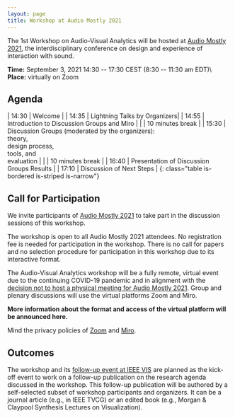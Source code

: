 ```yaml
---
layout: page
title: Workshop at Audio Mostly 2021
---
```


The 1st Workshop on Audio-Visual Analytics will be hosted at [Audio Mostly 2021](https://audiomostly.com/2021/),
the interdisciplinary conference on design and experience of interaction with sound.

**Time:** September 3, 2021 14:30 -- 17:30 CEST (8:30 -- 11:30 am EDT)\\
**Place:** virtually on Zoom

## Agenda

| 14:30 | Welcome |
| 14:35 | Lightning Talks by Organizers|
| 14:55 | Introduction to Discussion Groups and Miro |
|       | 10 minutes break      |
| 15:30 | Discussion Groups (moderated by the organizers):<br>theory,<br>design process,<br>tools, and<br>evaluation |
|       | 10 minutes break      |
| 16:40 | Presentation of Discussion Groups Results |
| 17:10 | Discussion of Next Steps |
{: class="table is-bordered is-striped is-narrow"}

## Call for Participation

We invite participants of [Audio Mostly 2021](https://audiomostly.com/2021/) to take part in the discussion sessions of this workshop.

The workshop is open to all Audio Mostly 2021 attendees.
No registration fee is needed for participation in the workshop.
There is no call for papers and no selection procedure for participation in this workshop due to its interactive format.

The Audio-Visual Analytics workshop will be a fully remote, virtual event due to the continuing COVID-19 pandemic and in alignment with the [decision not to host a physical meeting for Audio Mostly 2021](https://audiomostly.com/2021/news/2/).
Group and plenary discussions will use the virtual platforms Zoom and Miro.

**More information about the format and access of the virtual platform will be announced here.**

Mind the privacy policies of [Zoom](https://zoom.us/privacy) and [Miro](https://miro.com/legal/privacy-policy/).

## Outcomes

The workshop and its [follow-up event at IEEE VIS](vis2021) are planned as the kick-off event to work on a follow-up publication on the research agenda discussed in the workshop.
This follow-up publication will be authored by a self-selected subset of workshop participants and organizers.
It can be a journal article (e.g., in IEEE TVCG) or an edited book (e.g., Morgan & Claypool Synthesis Lectures on Visualization).
